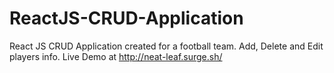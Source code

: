 # ReactJS-CRUD-Application
React JS CRUD Application created for a football team. Add, Delete and Edit players info.
Live Demo at http://neat-leaf.surge.sh/

